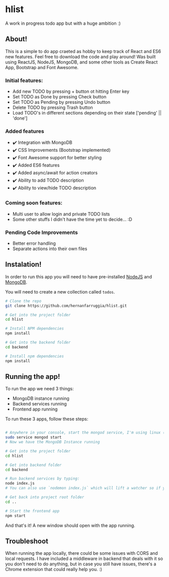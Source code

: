 # hlist
A work in progress todo app but with a huge ambition :)

## About!
This is a simple to do app craeted as hobby to keep track of React and ES6 new features. Feel free to download the code and play around!
Was built using ReactJS, NodeJS, MongoDB, and some other tools as Create React App, Bootstrap and Font Awesome.

### Initial features:

- Add new TODO by pressing + button ot hitting Enter key
- Set TODO as Done by pressing Check button
- Set TODO as Pending by pressing Undo button
- Delete TODO by pressing Trash button
- Load TODO's in different sections depending on their state ['pending' || 'done']

### Added features

- :heavy_check_mark: Integration with MongoDB
- :heavy_check_mark: CSS Improvements (Bootstrap implemented)
- :heavy_check_mark: Font Awesome support for better styling
- :heavy_check_mark: Added ES6 features
- :heavy_check_mark: Added async/await for action creators
- :heavy_check_mark: Ability to add TODO description
- :heavy_check_mark: Ability to view/hide TODO description

### Coming soon features:
- Multi user to allow login and private TODO lists
- Some other stuffs I didn't have the time yet to decide... :D

### Pending Code Improvements

- Better error handling
- Separate actions into their own files

## Instalation!

In order to run this app you will need to have pre-installed [NodeJS](https://nodejs.org/es/download/) and [MongoDB](https://www.mongodb.com/download-center/community).

You will need to create a new collection called `todos`.

```bash
# Clone the repo
git clone https://github.com/hernanfarruggia/hlist.git

# Get into the project folder
cd hlist

# Install NPM dependencies
npm install

# Get into the backend folder
cd backend

# Install npm dependencies
npm install
```

## Running the app!

To run the app we need 3 things:

- MongoDB instance running
- Backend services running
- Frontend app running

To run these 3 apps, follow these steps:

```bash

# Anywhere in your console, start the mongod service, I'm using linux (you can google how to run it in Windows :P) so type:
sudo service mongod start
# Now we have the MongoDB Instance running

# Get into the project folder
cd hlist

# Get into backend folder
cd backend

# Run backend services by typing:
node index.js
# You can also use `nodemon index.js` which will lift a watcher so if you want to play around with backend files, you don't need to run `node index.js` after each change.

# Get back into project root folder
cd ..

# Start the frontend app
npm start
```

And that's it! A new window should open with the app running.

## Troubleshoot

When running the app locally, there could be some issues with CORS and local requests. I have included a middleware in backend that deals with it so you don't need to do anything, but in case you still have issues, there's a Chrome extension that could really help you. :)